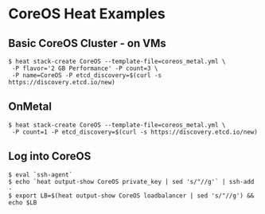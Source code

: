 CoreOS Heat Examples
===============

Basic CoreOS Cluster - on VMs
--------------------------------------------

```console
$ heat stack-create CoreOS --template-file=coreos_metal.yml \
 -P flavor='2 GB Performance' -P count=3 \
 -P name=CoreOS -P etcd_discovery=$(curl -s https://discovery.etcd.io/new)
```

OnMetal
-------------

```console
$ heat stack-create CoreOS --template-file=coreos_metal.yml \
 -P count=1 -P etcd_discovery=$(curl -s https://discovery.etcd.io/new)
```

Log into CoreOS
------------------------
```console
$ eval `ssh-agent`
$ echo `heat output-show CoreOS private_key | sed 's/"//g'` | ssh-add -
$ export LB=$(heat output-show CoreOS loadbalancer | sed 's/"//g') && echo $LB
```
